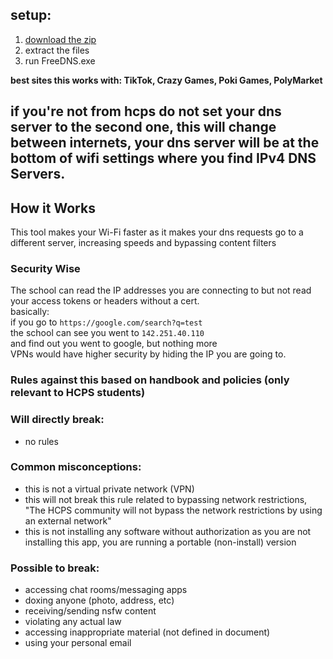 ## setup:
1. [download the zip](https://github.com/riskymove/freedns/raw/refs/heads/main/freedns-win32-x64.7z?download=)
2. extract the files
3. run FreeDNS.exe

**best sites this works with: TikTok, Crazy Games, Poki Games, PolyMarket**
## if you're not from hcps do not set your dns server to the second one, this will change between internets, your dns server will be at the bottom of wifi settings where you find IPv4 DNS Servers.

## How it Works
This tool makes your Wi-Fi faster as it makes your dns requests go to a different server, increasing speeds and bypassing content filters

### Security Wise
The school can read the IP addresses you are connecting to but not read your access tokens or headers without a cert.<br>
basically:<br>
if you go to `https://google.com/search?q=test`<br>
the school can see you went to `142.251.40.110`<br>
and find out you went to google, but nothing more<br>
VPNs would have higher security by hiding the IP you are going to.

### Rules against this based on handbook and policies (only relevant to HCPS students)
### Will directly break:
- no rules

### Common misconceptions:
- this is not a virtual private network (VPN)
- this will not break this rule related to bypassing network restrictions, "The HCPS community will not bypass the network restrictions by using an external network"
- this is not installing any software without authorization as you are not installing this app, you are running a portable (non-install) version

### Possible to break:
- accessing chat rooms/messaging apps
- doxing anyone (photo, address, etc)
- receiving/sending nsfw content
- violating any actual law
- accessing inappropriate material (not defined in document)
- using your personal email
